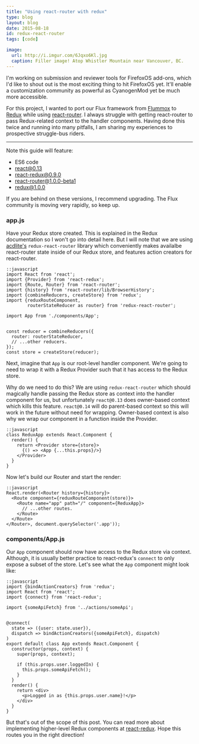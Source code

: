 ```yaml
---
title: "Using react-router with redux"
type: blog
layout: blog
date: 2015-08-18
id: redux-react-router
tags: [code]

image:
  url: http://i.imgur.com/6Jqxo6Kl.jpg
  caption: Filler image! Atop Whistler Mountain near Vancouver, BC.
---
```


I'm working on submission and reviewer tools for FirefoxOS add-ons, which I'd
like to shout out is the most exciting thing to hit FirefoxOS yet. It'll enable
a customization community as powerful as CyanogenMod yet be much more
accessible.

For this project, I wanted to port our Flux framework from
[Flummox](http://acdlite.github.io/flummox) to
[Redux](http://rackt.github.io/redux/docs/introduction/index.html) while using
[react-router](https://github.com/rackt/react-router/). I always struggle with
getting react-router to pass Redux-related context to the handler components.
Having done this twice and running into many pitfalls, I am sharing my
experiences to prospective struggle-bus riders.

---

Note this guide will feature:

- ES6 code
- react@0.13
- react-redux@0.9.0
- react-router@1.0.0-beta1
- redux@1.0.0

If you are behind on these versions, I recommend upgrading. The Flux community
is moving very rapidly, so keep up.

### app.js

Have your Redux store created. This is explained in the Redux documentation so
I won't go into detail here. But I will note that we are using
[acdlite's](https://github.com/acdlite) ```redux-react-router``` library which
conveniently makes availalbe react-router state inside of our Redux store, and
features action creators for react-router.

    ::javascript
    import React from 'react';
    import {Provider} from 'react-redux';
    import {Route, Router} from 'react-router';
    import {history} from 'react-router/lib/BrowserHistory';
    import {combineReducers, createStore} from 'redux';
    import {reduxRouteComponent,
            routerStateReducer as router} from 'redux-react-router';

    import App from './components/App';


    const reducer = combineReducers({
      router: routerStateReducer,
      // ...other reducers.
    });
    const store = createStore(reducer);

Next, imagine that ```App``` is our root-level handler component. We're going
to need to wrap it with a Redux Provider such that it has access to the Redux
store.

Why do we need to do this? We are using ```redux-react-router``` which should
magically handle passing the Redux store as context into the handler component
for us, but unfortunately ```react@0.13``` does owner-based context which kills
this feature. ```react@0.14``` will do parent-based context so this will work
in the future without need for wrapping. Owner-based context is also why we
wrap our component in a function inside the Provider.

    ::javascript
    class ReduxApp extends React.Component {
      render() {
        return <Provider store={store}>
          {() => <App {...this.props}/>}
        </Provider>
      }
    }

Now let's build our Router and start the render:

    ::javascript
    React.render(<Router history={history}>
      <Route component={reduxRouteComponent(store)}>
        <Route name="app" path="/" component={ReduxApp}>
          // ...other routes.
        </Route>
      </Route>
    </Router>, document.querySelector('.app'));

### components/App.js

Our ```App``` component should now have access to the Redux store via context.
Although, it is usually better practice to react-redux's ```connect``` to
only expose a subset of the store. Let's see what the ```App``` component
might look like:

    ::javascript
    import {bindActionCreators} from 'redux';
    import React from 'react';
    import {connect} from 'react-redux';

    import {someApiFetch} from '../actions/someApi';


    @connect(
      state => ({user: state.user}),
      dispatch => bindActionCreators({someApiFetch}, dispatch)
    )
    export default class App extends React.Component {
      constructor(props, context) {
        super(props, context);

        if (this.props.user.loggedIn) {
          this.props.someApiFetch();
        }
      }
      render() {
        return <div>
          <p>Logged in as {this.props.user.name}!</p>
        </div>
      }
    }

But that's out of the scope of this post. You can read more about implementing
higher-level Redux components at
[react-redux](https://github.com/rackt/react-redux). Hope this routes you
in the right direction!
